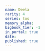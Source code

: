 ```yaml
---
name: Deela
rarity: 4
series: tos
memory_alpha:
bigbook_tier: -1
in_portal: true
date:
published: true
---
```



